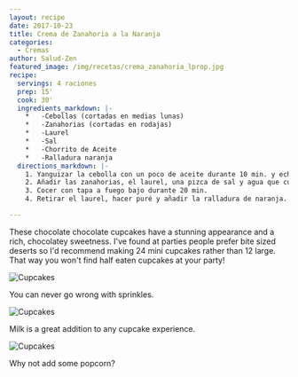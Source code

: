 ```yaml
---
layout: recipe
date: 2017-10-23
title: Crema de Zanahoria a la Naranja
categories:
  - Cremas
author: Salud-Zen
featured_image: /img/recetas/crema_zanahoria_lprop.jpg
recipe:
  servings: 4 raciones
  prep: 15'
  cook: 30'
  ingredients_markdown: |-
    *	-Cebollas (cortadas en medias lunas)
    *	-Zanahorias (cortadas en rodajas)
    *	-Laurel
    *	-Sal
    *	-Chorrito de Aceite
    *	-Ralladura naranja
  directions_markdown: |-
    1. Yanguizar la cebolla con un poco de aceite durante 10 min. y echar un poco de sal marina.
    2. Añadir las zanahorias, el laurel, una pizca de sal y agua que cubra 1/3 el volumen de las verduras.
    3. Cocer con tapa a fuego bajo durante 20 min.
    4. Retirar el laurel, hacer puré y añadir la ralladura de naranja.

---
```

These chocolate chocolate cupcakes have a stunning appearance and a rich, chocolatey sweetness. I've found at parties people prefer bite sized deserts so I'd recommend making 24 mini cupcakes rather than 12 large. That way you won't find half eaten cupcakes at your party!

![Cupcakes](https://images.unsplash.com/photo-1448131063153-f1e240f98a72?w=1560&h=940&fit=crop)

You can never go wrong with sprinkles.

![Cupcakes](https://images.unsplash.com/photo-1420730614543-e39f93134b0d?w=1560&h=940&fit=crop)

Milk is a great addition to any cupcake experience.

![Cupcakes](https://images.unsplash.com/photo-1457508252818-162dc1934c2f?w=1560&h=940&fit=crop)

Why not add some popcorn?
